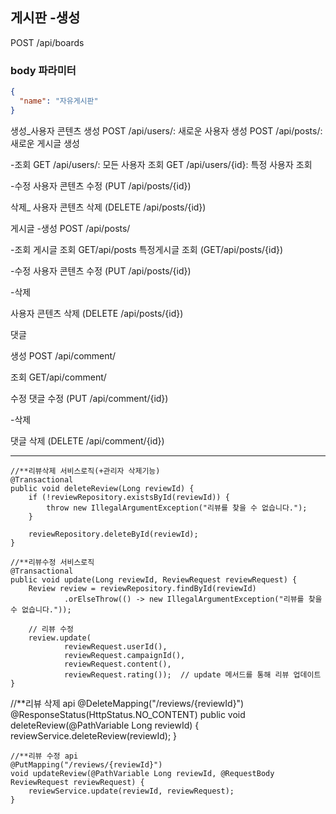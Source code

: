 ## 게시판 -생성
POST /api/boards
### body 파라미터
```json
{
  "name": "자유게시판"
}
```


생성_사용자 콘텐츠 생성 POST /api/users/: 새로운 사용자 생성 POST /api/posts/:새로운 게시글 생성

-조회 GET /api/users/: 모든 사용자 조회 GET /api/users/{id}: 특정 사용자 조회

-수정 사용자 콘텐츠 수정 (PUT /api/posts/{id})

삭제_ 사용자 콘텐츠 삭제 (DELETE /api/posts/{id})

게시글 -생성 POST /api/posts/

-조회 게시글 조회 GET/api/posts 특정게시글 조회 (GET/api/posts/{id})

-수정 사용자 콘텐츠 수정 (PUT /api/posts/{id})

-삭제

사용자 콘텐츠 삭제 (DELETE /api/posts/{id})

댓글

생성 POST /api/comment/

조회 GET/api/comment/

수정 댓글 수정 (PUT /api/comment/{id})

-삭제

댓글 삭제 (DELETE /api/comment/{id})

--------------

    //**리뷰삭제 서비스로직(+관리자 삭제기능)
    @Transactional
    public void deleteReview(Long reviewId) {
        if (!reviewRepository.existsById(reviewId)) {
            throw new IllegalArgumentException("리뷰를 찾을 수 없습니다.");
        }

        reviewRepository.deleteById(reviewId);
    }

    //**리뷰수정 서비스로직
    @Transactional
    public void update(Long reviewId, ReviewRequest reviewRequest) {
        Review review = reviewRepository.findById(reviewId)
                .orElseThrow(() -> new IllegalArgumentException("리뷰를 찾을 수 없습니다."));

        // 리뷰 수정
        review.update(
                reviewRequest.userId(),
                reviewRequest.campaignId(),
                reviewRequest.content(),
                reviewRequest.rating());  // update 메서드를 통해 리뷰 업데이트
    }

//**리뷰 삭제 api
@DeleteMapping("/reviews/{reviewId}")
@ResponseStatus(HttpStatus.NO_CONTENT)
public void deleteReview(@PathVariable Long reviewId) {
reviewService.deleteReview(reviewId);
}

    //**리뷰 수정 api
    @PutMapping("/reviews/{reviewId}")
    void updateReview(@PathVariable Long reviewId, @RequestBody ReviewRequest reviewRequest) {
        reviewService.update(reviewId, reviewRequest);
    }